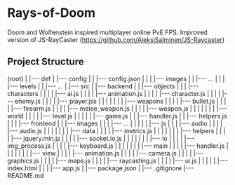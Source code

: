 # Rays-of-Doom

Doom and Wolfenstein inspired multiplayer online PvE FPS.
Improved version of JS-RayCaster (https://github.com/AleksiSalminen/JS-Raycaster)

## Project Structure

(root)
  |
  |--- def
  |     |--- config
  |     |     |--- config.json
  |     |
  |     |--- images
  |     |     |--- ...
  |     |
  |     |--- levels
  |     |     |--- ...
  |
  |--- src
  |     |--- backend
  |     |     |--- objects
  |     |     |     |--- characters
  |     |     |     |     |--- ai.js
  |     |     |     |     |--- animation.js
  |     |     |     |     |--- character.js
  |     |     |     |     |--- enemy.js
  |     |     |     |     |--- player.jss
  |     |     |     |
  |     |     |     |--- weapons
  |     |     |     |     |--- bullet.js
  |     |     |     |     |--- firearm.js
  |     |     |     |     |--- melee_weapon.js
  |     |     |     |     |--- weapon.js
  |     |     |     |
  |     |     |     |--- world
  |     |     |     |     |--- level.js
  |     |     |
  |     |     |--- game.js
  |     |     |--- handler.js
  |     |     |--- helpers.js
  |     |
  |     |--- frontend
  |     |     |--- images
  |     |     |     |--- ...
  |     |     |
  |     |     |--- js
  |     |     |     |--- audio
  |     |     |     |     |--- audio.js
  |     |     |     |
  |     |     |     |--- data
  |     |     |     |     |--- metrics.js
  |     |     |     |
  |     |     |     |--- helpers
  |     |     |     |     |--- jquery.min.js
  |     |     |     |     |--- socket.io.js
  |     |     |     |
  |     |     |     |--- io
  |     |     |     |     |--- img_process.js
  |     |     |     |     |--- keyboard.js
  |     |     |     |
  |     |     |     |--- main
  |     |     |     |     |--- handler.js
  |     |     |     |
  |     |     |     |--- view
  |     |     |     |     |--- animation.js
  |     |     |     |     |--- camera.js
  |     |     |     |     |--- graphics.js
  |     |     |     |     |--- maps.js
  |     |     |     |     |--- raycasting.js
  |     |     |     |     |--- ui.js
  |     |     |
  |     |     |--- index.html
  |     |
  |     |--- app.js
  |     |--- package.json
  |
  |--- .gitignore
  |--- README.md

